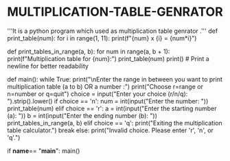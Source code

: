 # MULTIPLICATION-TABLE-GENRATOR
'''It is a python program which used as multiplication table genrator .'''
def print_table(num): 
    for i in range(1, 11):
        print(f"{num} x {i} = {num*i}")

def print_tables_in_range(a, b):
    for num in range(a, b + 1):
        print(f"Multiplication table for {num}:")
        print_table(num)
        print()  # Print a newline for better readability

def main():
    while True:
        print("\nEnter the range in between you want to print multiplication table (a to b) OR a number :")
        print("Choose r=range or n=number or q=quit")
        choice = input("Enter your choice (r/n/q): ").strip().lower()
        if choice == 'n':
            num = int(input("Enter the number: "))
            print_table(num)
        elif choice == 'r':
            a = int(input("Enter the starting number (a): "))
            b = int(input("Enter the ending number (b): "))
            print_tables_in_range(a, b)
        elif choice == 'q':
            print("Exiting the multiplication table calculator.")
            break
        else:
            print("Invalid choice. Please enter 'r', 'n', or 'q'.")

if __name__== "__main__":
    main()
